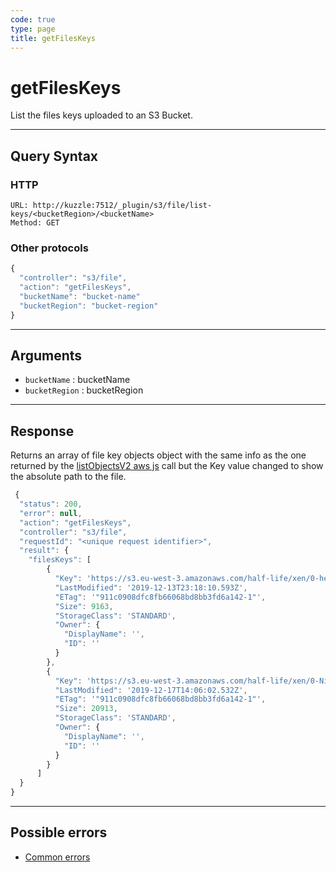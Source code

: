 ```yaml
---
code: true
type: page
title: getFilesKeys
---
```


# getFilesKeys

List the files keys uploaded to an S3 Bucket.

---

## Query Syntax

### HTTP

```http
URL: http://kuzzle:7512/_plugin/s3/file/list-keys/<bucketRegion>/<bucketName>
Method: GET
```

### Other protocols

```js
{
  "controller": "s3/file",
  "action": "getFilesKeys",
  "bucketName": "bucket-name"
  "bucketRegion": "bucket-region"
}
```

---

## Arguments

- `bucketName` : bucketName
- `bucketRegion` : bucketRegion

---

## Response

Returns an array of file key objects object with the same info as the one returned by the [listObjectsV2 aws js](https://docs.aws.amazon.com/AWSJavaScriptSDK/latest/AWS/S3.html#listObjectsV2-propertycontaining) call but the Key value changed to show the absolute path to the file.

```js
 {
  "status": 200,
  "error": null,
  "action": "getFilesKeys",
  "controller": "s3/file",
  "requestId": "<unique request identifier>",
  "result": {
    "filesKeys": [
        {
          "Key": 'https://s3.eu-west-3.amazonaws.com/half-life/xen/0-headcrab.png',
          "LastModified": '2019-12-13T23:18:10.593Z',
          "ETag": '"911c0908dfc8fb66068bd8bb3fd6a142-1"',
          "Size": 9163,
          "StorageClass": 'STANDARD',
          "Owner": {
            "DisplayName": '',
            "ID": ''
          }
        },
        {
          "Key": 'https://s3.eu-west-3.amazonaws.com/half-life/xen/0-Nihilanth.png',
          "LastModified": '2019-12-17T14:06:02.532Z',
          "ETag": '"911c0908dfc8fb66068bd8bb3fd6a142-1"',
          "Size": 20913,
          "StorageClass": 'STANDARD',
          "Owner": {
            "DisplayName": '',
            "ID": ''
          }
        }
      ]
  }
}
```

---

## Possible errors

- [Common errors](/core/1/api/essentials/errors#common-errors)
